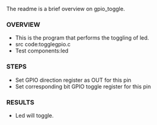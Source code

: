  
The readme is a brief overview on gpio_toggle.

### OVERVIEW
  * This is the program that performs the toggling of led.
  * src code:togglegpio.c
  * Test components:led
	
### STEPS
  * Set GPIO direction register as OUT for this pin
  * Set  corresponding bit GPIO toggle register for this pin

### RESULTS
  * Led will toggle.

